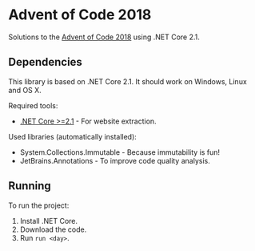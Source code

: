 # Advent of Code 2018

Solutions to the [Advent of Code 2018](http://adventofcode.com/2018) using .NET Core 2.1.

## Dependencies

This library is based on .NET Core 2.1.  It should work on Windows, Linux and OS X.

Required tools:

- [.NET Core >=2.1](https://www.microsoft.com/net/download) - For website
  extraction.

Used libraries (automatically installed):

- System.Collections.Immutable - Because immutability is fun!
- JetBrains.Annotations - To improve code quality analysis.

## Running

To run the project:

1. Install .NET Core.
1. Download the code.
1. Run `run <day>`.
